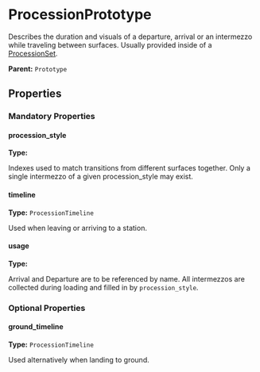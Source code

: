 # ProcessionPrototype

Describes the duration and visuals of a departure, arrival or an intermezzo while traveling between surfaces. Usually provided inside of a [ProcessionSet](prototype:ProcessionSet).

**Parent:** `Prototype`

## Properties

### Mandatory Properties

#### procession_style

**Type:** 

Indexes used to match transitions from different surfaces together. Only a single intermezzo of a given procession_style may exist.

#### timeline

**Type:** `ProcessionTimeline`

Used when leaving or arriving to a station.

#### usage

**Type:** 

Arrival and Departure are to be referenced by name. All intermezzos are collected during loading and filled in by `procession_style`.

### Optional Properties

#### ground_timeline

**Type:** `ProcessionTimeline`

Used alternatively when landing to ground.

